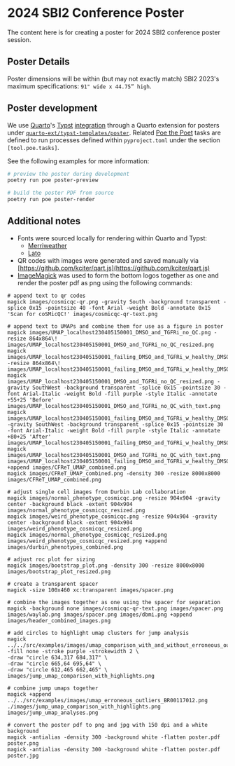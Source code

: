 # 2024 SBI2 Conference Poster

The content here is for creating a poster for 2024 SBI2 conference poster session.

## Poster Details

Poster dimensions will be within (but may not exactly match) SBI2 2023's maximum specifications: `91" wide x 44.75” high`.

## Poster development

We use [Quarto](https://github.com/quarto-dev/quarto-cli)'s [Typst](https://github.com/typst/typst) [integration](https://quarto.org/docs/output-formats/typst.html) through a Quarto extension for posters under [`quarto-ext/typst-templates/poster`](https://github.com/quarto-ext/typst-templates/tree/main/poster).
Related [Poe the Poet](https://poethepoet.natn.io/index.html) tasks are defined to run processes defined within `pyproject.toml` under the section `[tool.poe.tasks]`.

See the following examples for more information:

```bash
# preview the poster during development
poetry run poe poster-preview

# build the poster PDF from source
poetry run poe poster-render
```

## Additional notes

- Fonts were sourced locally for rendering within Quarto and Typst:
  - [Merriweather](https://fonts.google.com/specimen/Merriweather)
  - [Lato](https://fonts.google.com/specimen/Lato)
- QR codes with images were generated and saved manually via [https://github.com/kciter/qart.js](https://github.com/kciter/qart.js)
- [ImageMagick](http://www.imagemagick.org/) was used to form the bottom logos together as one and render the poster pdf as png using the following commands:

```shell
# append text to qr codes
magick images/cosmicqc-qr.png -gravity South -background transparent -splice 0x15 -pointsize 40 -font Arial -weight Bold -annotate 0x15 'Scan for coSMicQC!' images/cosmicqc-qr-text.png

# append text to UMAPs and combine them for use as a figure in poster
magick images/UMAP_localhost230405150001_DMSO_and_TGFRi_no_QC.png -resize 864x864\! images/UMAP_localhost230405150001_DMSO_and_TGFRi_no_QC_resized.png
magick images/UMAP_localhost230405150001_failing_DMSO_and_TGFRi_w_healthy_DMSO_Merged.pdf -resize 864x864\! images/UMAP_localhost230405150001_failing_DMSO_and_TGFRi_w_healthy_DMSO_Merged.png
magick images/UMAP_localhost230405150001_DMSO_and_TGFRi_no_QC_resized.png -gravity SouthWest -background transparent -splice 0x15 -pointsize 30 -font Arial-Italic -weight Bold -fill purple -style Italic -annotate +55+25 'Before' images/UMAP_localhost230405150001_DMSO_and_TGFRi_no_QC_with_text.png
magick images/UMAP_localhost230405150001_failing_DMSO_and_TGFRi_w_healthy_DMSO_Merged.png -gravity SouthWest -background transparent -splice 0x15 -pointsize 30 -font Arial-Italic -weight Bold -fill purple -style Italic -annotate +80+25 'After' images/UMAP_localhost230405150001_failing_DMSO_and_TGFRi_w_healthy_DMSO_Merged_with_text.png
magick images/UMAP_localhost230405150001_DMSO_and_TGFRi_no_QC_with_text.png images/UMAP_localhost230405150001_failing_DMSO_and_TGFRi_w_healthy_DMSO_Merged_with_text.png  +append images/CFReT_UMAP_combined.png
magick images/CFReT_UMAP_combined.png -density 300 -resize 8000x8000 images/CFReT_UMAP_combined.png

# adjust single cell images from Durbin Lab collaboration
magick images/normal_phenotype_cosmicqc.png -resize 904x904 -gravity center -background black -extent 904x904 images/normal_phenotype_cosmicqc_resized.png
magick images/weird_phenotype_cosmicqc.png -resize 904x904 -gravity center -background black -extent 904x904 images/weird_phenotype_cosmicqc_resized.png
magick images/normal_phenotype_cosmicqc_resized.png images/weird_phenotype_cosmicqc_resized.png +append images/durbin_phenotypes_combined.png

# adjust roc plot for sizing
magick images/bootstrap_plot.png -density 300 -resize 8000x8000 images/bootstrap_plot_resized.png

# create a transparent spacer
magick -size 100x460 xc:transparent images/spacer.png

# combine the images together as one using the spacer for separation
magick -background none images/cosmicqc-qr-text.png images/spacer.png images/waylab.png images/spacer.png images/dbmi.png +append images/header_combined_images.png

# add circles to highlight umap clusters for jump analysis
magick ../../src/examples/images/umap_comparison_with_and_without_erroneous_outliers_BR00117012.png -fill none -stroke purple -strokewidth 2 \
-draw "circle 634,317 684,317" \
-draw "circle 665,64 695,64" \
-draw "circle 612,465 662,465" \
images/jump_umap_comparison_with_highlights.png

# combine jump umaps together
magick +append ../../src/examples/images/umap_erroneous_outliers_BR00117012.png ./images/jump_umap_comparison_with_highlights.png images/jump_umap_analyses.png

# convert the poster pdf to png and jpg with 150 dpi and a white background
magick -antialias -density 300 -background white -flatten poster.pdf poster.png
magick -antialias -density 300 -background white -flatten poster.pdf poster.jpg
```
